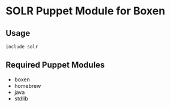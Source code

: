 # SOLR Puppet Module for Boxen

## Usage

```puppet
include solr
```

## Required Puppet Modules

* boxen
* homebrew
* java
* stdlib
